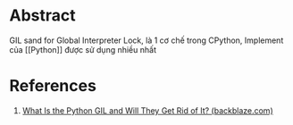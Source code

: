 ---
---

# Abstract
GIL sand for Global Interpreter Lock, là 1 cơ chế trong CPython, Implement của [[Python]] được sử dụng nhiều nhất
# References
1. [What Is the Python GIL and Will They Get Rid of It? (backblaze.com)](https://www.backblaze.com/blog/the-python-gil-past-present-and-future/)
